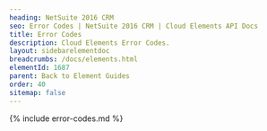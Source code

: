 ```yaml
---
heading: NetSuite 2016 CRM
seo: Error Codes | NetSuite 2016 CRM | Cloud Elements API Docs
title: Error Codes
description: Cloud Elements Error Codes.
layout: sidebarelementdoc
breadcrumbs: /docs/elements.html
elementId: 1687
parent: Back to Element Guides
order: 40
sitemap: false
---
```


{% include error-codes.md %}
